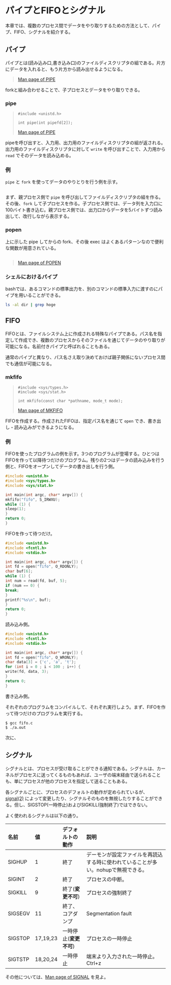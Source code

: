 # パイプとFIFOとシグナル

本章では、複数のプロセス間でデータをやり取りするための方法として、パイプ、FIFO、シグナルを紹介する。

## パイプ

パイプとは\(読み込み口,書き込み口\)のファイルディスクリプタの組である。片方にデータを入れると、もう片方から読み出せるようになる。

> [Man page of PIPE](https://linuxjm.osdn.jp/html/LDP_man-pages/man2/pipe.2.html)

forkと組み合わせることで、子プロセスとデータをやり取りできる。

### pipe

> ```
> #include <unistd.h>
>
> int pipe(int pipefd[2]);
> ```
> [Man page of PIPE](https://linuxjm.osdn.jp/html/LDP_man-pages/man2/pipe.2.html)

pipeを呼び出すと、入力用、出力用のファイルディスクリプタの組が返される。出力用のファイルディスクリプタに対して `write` を呼び出すことで、入力用から `read` でそのデータを読み込める。


### 例

`pipe` と `fork` を使ってデータのやりとりを行う例を示す。

```c

```

まず、親プロセス側で `pipe` を呼び出してファイルディスクリプタの組を作る。その後、`fork` して子プロセスを作る。子プロセス側では、データ列を入力口に100バイト書き込む。親プロセス側では、出力口からデータを5バイトずつ読み出して、改行しながら表示する。

### popen

上に示した pipe してからの fork、その後 exec はよくあるパターンなので便利な関数が用意されている。

```
```
> [Man page of POPEN](https://linuxjm.osdn.jp/html/LDP_man-pages/man3/popen.3.html)




### シェルにおけるパイプ

bashでは、あるコマンドの標準出力を、別のコマンドの標準入力に渡すのにパイプを用いることができる。

```sh
ls -al dir | grep hoge
```

## FIFO

FIFOとは、ファイルシステム上に作成される特殊なパイプである。パス名を指定して作成でき、複数のプロセスからそのファイルを通じてデータのやり取りが可能になる。名前付きパイプと呼ばれることもある。

通常のパイプと異なり、パス名さえ取り決めておけば親子関係にないプロセス間でも通信が可能になる。

### mkfifo

> ```
> #include <sys/types.h>
> #include <sys/stat.h>
>
> int mkfifo(const char *pathname, mode_t mode);
> ```
> [Man page of MKFIFO](https://linuxjm.osdn.jp/html/LDP_man-pages/man3/mkfifo.3.html)

FIFOを作成する。作成されたFIFOは、指定パス名を通じて `open` でき、書き出し・読み込みができるようになる。

### 例

FIFOを使ったプログラムの例を示す。3つのプログラムが登場する。ひとつはFIFOを作って以降待つだけのプログラム。残りの2つはデータの読み込みを行う側と、FIFOをオープンしてデータの書き出しを行う側。


```c
#include <unistd.h>
#include <sys/types.h>
#include <sys/stat.h>

int main(int argc, char* argv[]) {
mkfifo("fifo", S_IRWXU);
while (1) {
sleep(1);
}
return 0;
}
```

FIFOを作って待つだけ。

```c
#include <unistd.h>
#include <fcntl.h>
#include <stdio.h>

int main(int argc, char* argv[]) {
int fd = open("fifo", O_RDONLY);
char buf[6];
while (1) {
int num = read(fd, buf, 5);
if (num == 0) {
break;
}
printf("%s\n", buf);
}
return 0;
}
```

読み込み側。


```c
#include <unistd.h>
#include <fcntl.h>
#include <stdio.h>

int main(int argc, char* argv[]) {
int fd = open("fifo", O_WRONLY);
char data[3] = {'c', 'a', 't'};
for (int i = 0 ; i < 100 ; i++) {
write(fd, data, 3);
}
return 0;
}
```

書き込み側。


それぞれのプログラムをコンパイルして、それぞれ実行しよう。まず、FIFOを作って待つだけのプログラムを実行する。


```
$ gcc fifo.c
$ ./a.out
```

次に、


## シグナル

シグナルとは、プロセスが受け取ることができる通知である。シグナルは、カーネルがプロセスに送ってくるものもあれば、ユーザの端末経由で送られることも、単にプロセスが他のプロセスを指定して送ることもある。

各シグナルごとに、プロセスのデフォルトの動作が定められているが、[signal\(2\)](https://linuxjm.osdn.jp/html/LDP_man-pages/man2/signal.2.html) によって変更したり、シグナルそのものを無視したりすることができる。但し、SIGSTOP\(一時停止\)およびSIGKILL\(強制終了\)ではできない。

よく使われるシグナルは以下の通り。

| 名前 | 値 | デフォルトの動作 | 説明 |
| :--- | :--- | :--- | :--- |
| SIGHUP | 1 | 終了 | デーモンが設定ファイルを再読込する時に使われていることが多い。nohupで無視できる。 |
| SIGINT | 2 | 終了 | プロセスの中断。 |
| SIGKILL | 9 | 終了\(**変更不可**\) | プロセスの強制終了 |
| SIGSEGV | 11 | 終了、コアダンプ | Segmentation fault |
| SIGSTOP | 17,19,23 | 一時停止\(**変更不可**\) | プロセスの一時停止 |
| SIGTSTP | 18,20,24 | 一時停止 | 端末より入力された一時停止。Ctrl+z |


その他については、[Man page of SIGNAL](https://linuxjm.osdn.jp/html/LDP_man-pages/man7/signal.7.html) を見よ。
